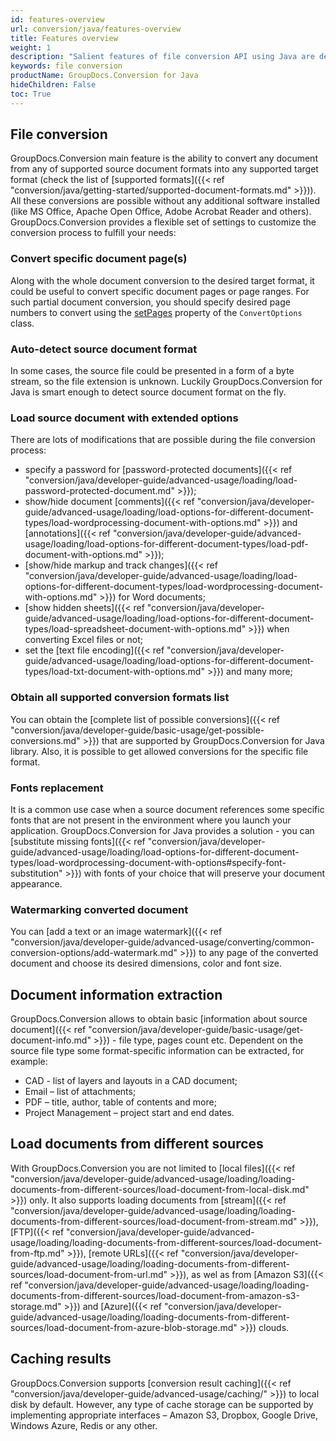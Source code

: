 ```yaml
---
id: features-overview
url: conversion/java/features-overview
title: Features overview
weight: 1
description: "Salient features of file conversion API using Java are described in this article"
keywords: file conversion
productName: GroupDocs.Conversion for Java
hideChildren: False
toc: True
---
```

## File conversion

GroupDocs.Conversion main feature is the ability to convert any document from any of supported source document formats into any supported target format (check the list of  [supported formats]({{< ref "conversion/java/getting-started/supported-document-formats.md" >}})). All these conversions are possible without any additional software installed (like MS Office, Apache Open Office, Adobe Acrobat Reader and others).
GroupDocs.Conversion provides a flexible set of settings to customize the conversion process to fulfill your needs:

### Convert specific document page(s)

Along with the whole document conversion to the desired target format, it could be useful to convert specific document pages or page ranges. For such partial document conversion, you should specify desired page numbers to convert using the [setPages](https://reference.groupdocs.com/java/conversion/com.groupdocs.conversion.options.convert/ConvertOptions#setPages%28java.util.List%29) property of the `ConvertOptions` class.

### Auto-detect source document format

In some cases, the source file could be presented in a form of a byte stream, so the file extension is unknown.
Luckily GroupDocs.Conversion for Java is smart enough to detect source document format on the fly.

### Load source document with extended options

There are lots of modifications that are possible during the file conversion process:

- specify a password for [password-protected documents]({{< ref "conversion/java/developer-guide/advanced-usage/loading/load-password-protected-document.md" >}});
- show/hide document [comments]({{< ref "conversion/java/developer-guide/advanced-usage/loading/load-options-for-different-document-types/load-wordprocessing-document-with-options.md" >}}) and [annotations]({{< ref "conversion/java/developer-guide/advanced-usage/loading/load-options-for-different-document-types/load-pdf-document-with-options.md" >}});
- [show/hide markup and track changes]({{< ref "conversion/java/developer-guide/advanced-usage/loading/load-options-for-different-document-types/load-wordprocessing-document-with-options.md" >}}) for Word documents;
- [show hidden sheets]({{< ref "conversion/java/developer-guide/advanced-usage/loading/load-options-for-different-document-types/load-spreadsheet-document-with-options.md" >}}) when converting Excel files or not;
- set the [text file encoding]({{< ref "conversion/java/developer-guide/advanced-usage/loading/load-options-for-different-document-types/load-txt-document-with-options.md" >}}) and many more;

### Obtain all supported conversion formats list

You can obtain the [complete list of possible conversions]({{< ref "conversion/java/developer-guide/basic-usage/get-possible-conversions.md" >}}) that are supported by GroupDocs.Conversion for Java library. Also, it is possible to get allowed conversions for the specific file format.

### Fonts replacement

It is a common use case when a source document references some specific fonts that are not present in the environment where you launch your application. GroupDocs.Conversion for Java provides a solution - you can [substitute missing fonts]({{< ref "conversion/java/developer-guide/advanced-usage/loading/load-options-for-different-document-types/load-wordprocessing-document-with-options#specify-font-substitution" >}}) with fonts of your choice that will preserve your document appearance.

### Watermarking converted document

You can [add a text or an image watermark]({{< ref "conversion/java/developer-guide/advanced-usage/converting/common-conversion-options/add-watermark.md" >}}) to any page of the converted document and choose its desired dimensions, color and font size.

## Document information extraction

GroupDocs.Conversion allows to obtain basic [information about source document]({{< ref "conversion/java/developer-guide/basic-usage/get-document-info.md" >}}) - file type, pages count etc. Dependent on the source file type some format-specific information can be extracted, for example:

- CAD - list of layers and layouts in a CAD document;
- Email – list of attachments;
- PDF – title, author, table of contents and more;
- Project Management – project start and end dates.

## Load documents from different sources

With GroupDocs.Conversion you are not limited to [local files]({{< ref "conversion/java/developer-guide/advanced-usage/loading/loading-documents-from-different-sources/load-document-from-local-disk.md" >}}) only. It also supports loading documents from [stream]({{< ref "conversion/java/developer-guide/advanced-usage/loading/loading-documents-from-different-sources/load-document-from-stream.md" >}}), [FTP]({{< ref "conversion/java/developer-guide/advanced-usage/loading/loading-documents-from-different-sources/load-document-from-ftp.md" >}}), [remote URLs]({{< ref "conversion/java/developer-guide/advanced-usage/loading/loading-documents-from-different-sources/load-document-from-url.md" >}}), as wel as from [Amazon S3]({{< ref "conversion/java/developer-guide/advanced-usage/loading/loading-documents-from-different-sources/load-document-from-amazon-s3-storage.md" >}}) and [Azure]({{< ref "conversion/java/developer-guide/advanced-usage/loading/loading-documents-from-different-sources/load-document-from-azure-blob-storage.md" >}}) clouds.

## Caching results

GroupDocs.Conversion supports [conversion result caching]({{< ref "conversion/java/developer-guide/advanced-usage/caching/" >}}) to local disk by default. However, any type of cache storage can be supported by implementing appropriate interfaces – Amazon S3, Dropbox, Google Drive, Windows Azure, Redis or any other.
